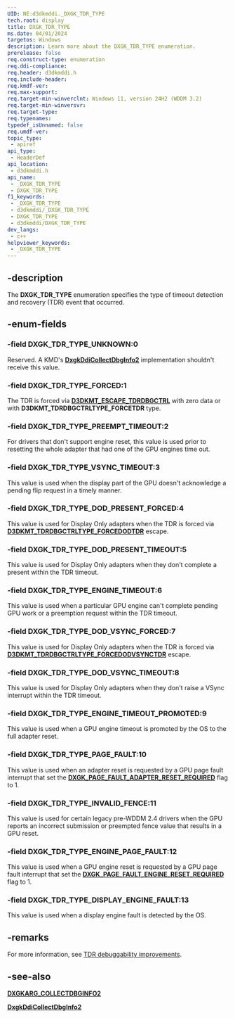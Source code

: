 ```yaml
---
UID: NE:d3dkmddi._DXGK_TDR_TYPE
tech.root: display
title: DXGK_TDR_TYPE
ms.date: 04/01/2024
targetos: Windows
description: Learn more about the DXGK_TDR_TYPE enumeration.
prerelease: false
req.construct-type: enumeration
req.ddi-compliance: 
req.header: d3dkmddi.h
req.include-header: 
req.kmdf-ver: 
req.max-support: 
req.target-min-winverclnt: Windows 11, version 24H2 (WDDM 3.2)
req.target-min-winversvr: 
req.target-type: 
req.typenames: 
typedef_isUnnamed: false
req.umdf-ver: 
topic_type:
 - apiref
api_type:
 - HeaderDef
api_location:
 - d3dkmddi.h
api_name:
 - _DXGK_TDR_TYPE
 - DXGK_TDR_TYPE
f1_keywords:
 - _DXGK_TDR_TYPE
 - d3dkmddi/_DXGK_TDR_TYPE
 - DXGK_TDR_TYPE
 - d3dkmddi/DXGK_TDR_TYPE
dev_langs:
 - c++
helpviewer_keywords:
 - _DXGK_TDR_TYPE
---
```


## -description

The **DXGK_TDR_TYPE** enumeration specifies the type of timeout detection and recovery (TDR) event that occurred.

## -enum-fields

### -field DXGK_TDR_TYPE_UNKNOWN:0

Reserved. A KMD's [**DxgkDdiCollectDbgInfo2**](nc-d3dkmddi-dxgkddi_collectdbginfo2.md) implementation shouldn't receive this value.

### -field DXGK_TDR_TYPE_FORCED:1

The TDR is forced via [**D3DKMT_ESCAPE_TDRDBGCTRL**](../d3dkmthk/ns-d3dkmthk-_d3dkmt_escape.md) with zero data or with **D3DKMT_TDRDBGCTRLTYPE_FORCETDR** type.

### -field DXGK_TDR_TYPE_PREEMPT_TIMEOUT:2

For drivers that don't support engine reset, this value is used prior to resetting the whole adapter that had one of the GPU engines time out.

### -field DXGK_TDR_TYPE_VSYNC_TIMEOUT:3

This value is used when the display part of the GPU doesn't acknowledge a pending flip request in a timely manner.

### -field DXGK_TDR_TYPE_DOD_PRESENT_FORCED:4

This value is used for Display Only adapters when the TDR is forced via [**D3DKMT_TDRDBGCTRLTYPE_FORCEDODTDR**](../d3dkmthk/ne-d3dkmthk-_d3dkmt_tdrdbgctrltype.md) escape.

### -field DXGK_TDR_TYPE_DOD_PRESENT_TIMEOUT:5

This value is used for Display Only adapters when they don't complete a present within the TDR timeout.

### -field DXGK_TDR_TYPE_ENGINE_TIMEOUT:6

This value is used when a particular GPU engine can't complete pending GPU work or a preemption request within the TDR timeout.

### -field DXGK_TDR_TYPE_DOD_VSYNC_FORCED:7

This value is used for Display Only adapters when the TDR is forced via [**D3DKMT_TDRDBGCTRLTYPE_FORCEDODVSYNCTDR**](../d3dkmthk/ne-d3dkmthk-_d3dkmt_tdrdbgctrltype.md) escape.

### -field DXGK_TDR_TYPE_DOD_VSYNC_TIMEOUT:8

This value is used for Display Only adapters when they don't raise a VSync interrupt within the TDR timeout.

### -field DXGK_TDR_TYPE_ENGINE_TIMEOUT_PROMOTED:9

This value is used when a GPU engine timeout is promoted by the OS to the full adapter reset.

### -field DXGK_TDR_TYPE_PAGE_FAULT:10

This value is used when an adapter reset is requested by a GPU page fault interrupt that set the [**DXGK_PAGE_FAULT_ADAPTER_RESET_REQUIRED**](../d3dkmdt/ne-d3dkmdt-_dxgk_page_fault_flags.md) flag to 1.

### -field DXGK_TDR_TYPE_INVALID_FENCE:11

This value is used for certain legacy pre-WDDM 2.4 drivers when the GPU reports an incorrect submission or preempted fence value that results in a GPU reset.

### -field DXGK_TDR_TYPE_ENGINE_PAGE_FAULT:12

This value is used when a GPU engine reset is requested by a GPU page fault interrupt that set the [**DXGK_PAGE_FAULT_ENGINE_RESET_REQUIRED**](../d3dkmdt/ne-d3dkmdt-_dxgk_page_fault_flags.md) flag to 1.

### -field DXGK_TDR_TYPE_DISPLAY_ENGINE_FAULT:13

This value is used when a display engine fault is detected by the OS.

## -remarks

For more information, see [TDR debuggability improvements](/windows-hardware/drivers/display/tdr-debuggability-improvements).

## -see-also

[**DXGKARG_COLLECTDBGINFO2**](ns-d3dkmddi-dxgkarg_collectdbginfo2.md)

[**DxgkDdiCollectDbgInfo2**](nc-d3dkmddi-dxgkddi_collectdbginfo2.md)
